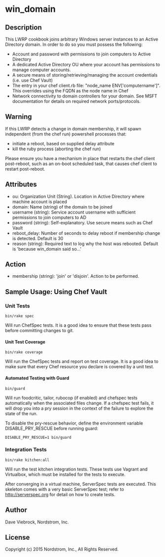 # win_domain

## Description

This LWRP cookbook joins arbitrary Windows server instances to an Active Directory
domain.  In order to do so you must possess the following:
* Account and password with permissions to join computers to Active Directory
* A dedicated Active Directory OU where your account has permissions to manage computer accounts.
* A secure means of storing/retrieving/managing the account credentials (i.e. use Chef Vault)
* The entry in your chef client.rb file: "node_name ENV['computername']".  This overrides using the FQDN as the node name in Chef
* Network connectivity to domain controllers for your domain.  See MSFT documentation for details on required network ports/protocols.

## Warning
If this LWRP detects a change in domain membership, it will spawn independent (from the chef run) powershell processes that:

* initiate a reboot, based on supplied delay attribute
* kill the ruby process (aborting the chef run)

Please ensure you have a mechanism in place that restarts the chef client post-reboot, such as an on-boot scheduled task, that causes chef client to restart post-reboot.


## Attributes

* ou: Organization Unit (String).  Location in Active Directory where machine account is placed
* domain: Name (string) of the domain to be joined
* username (string): Service account username with sufficient permissions to join computers to AD
* password (string): Self-explanatory.  Use secure means such as Chef Vault
* reboot_delay: Number of seconds to delay reboot if membership change is detected.  Default is 30
* reason (string): Required text to log why the host was rebooted. Default is 'because win_domain said so...'

## Action

* membership (string): 'join' or 'disjoin'.  Action to be performed.

## Sample Usage: Using Chef Vault

<!-- include_recipe 'windows::reboot_handler'

nexus = 'https://mvnrepo.nordstrom.net/nexus/content/repositories/thirdparty/com/nordstrom/wse'
validator_checksum = 'de8079720af94842abf8f9514b3c3ec27965c486cda0d014c1b8a93abc8c5ccd'

chef_gem 'chef-vault' do
  version '2.6.1'
  options("--clear-sources --source #{node['wse_base']['gemserver']}")
  compile_time true
end
require 'chef-vault'

user_info = ChefVault::Item.load('WsePasswords', 'WsePspBuilder')
username = user_info['username']
password = user_info['password']

win_domain 'nordstrom.net' do
  ou 'OU=General,OU=Servers,DC=nordstrom,DC=net'
  domain 'nordstrom.net'
  membership 'join'
  username username
  password password
  notifies :reboot_now, 'reboot[Restart Computer]', :immediately
end

reboot 'Restart Computer' do
  action :nothing
end -->

### Unit Tests

    bin/rake spec

Will run ChefSpec tests.  It is a good idea to ensure that these
tests pass before committing changes to git.

#### Unit Test Coverage

    bin/rake coverage

Will run the ChefSpec tests and report on test coverage.  It is a
good idea to make sure that every Chef resource you declare is covered
by a unit test.

#### Automated Testing with Guard

    bin/guard

Will run foodcritic, tailor, rubocop (if enabled) and chefspec tests
automatically when the associated files change.  If a chefspec test
fails, it will drop you into a pry session in the context of the
failure to explore the state of the run.

To disable the pry-rescue behavior, define the environment variable
DISABLE_PRY_RESCUE before running guard:

    DISABLE_PRY_RESCUE=1 bin/guard

### Integration Tests

    bin/rake kitchen:all

Will run the test kitchen integration tests.  These tests use Vagrant
and Virtualbox, which must be installed for the tests to execute.

After converging in a virtual machine, ServerSpec tests are executed.
This skeleton comes with a very basic ServerSpec test; refer to
http://serverspec.org for detail on how to create tests.

## Author

Dave Viebrock, Nordstrom, Inc.

## License

Copyright (c) 2015 Nordstrom, Inc., All Rights Reserved.
